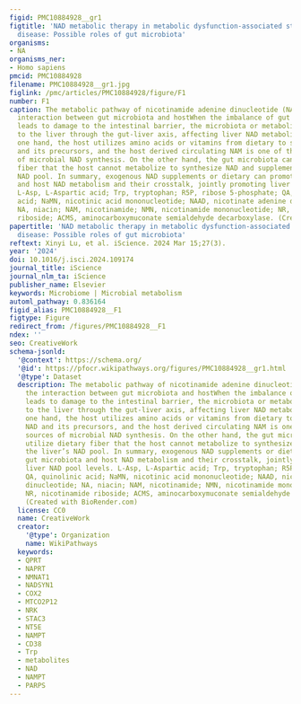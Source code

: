 ```yaml
---
figid: PMC10884928__gr1
figtitle: 'NAD metabolic therapy in metabolic dysfunction-associated steatotic liver
  disease: Possible roles of gut microbiota'
organisms:
- NA
organisms_ner:
- Homo sapiens
pmcid: PMC10884928
filename: PMC10884928__gr1.jpg
figlink: /pmc/articles/PMC10884928/figure/F1
number: F1
caption: The metabolic pathway of nicotinamide adenine dinucleotide (NAD) and the
  interaction between gut microbiota and hostWhen the imbalance of gut microbiota
  leads to damage to the intestinal barrier, the microbiota or metabolites can translocate
  to the liver through the gut-liver axis, affecting liver NAD metabolism. On the
  one hand, the host utilizes amino acids or vitamins from dietary to synthesize NAD
  and its precursors, and the host derived circulating NAM is one of the main sources
  of microbial NAD synthesis. On the other hand, the gut microbiota can utilize dietary
  fiber that the host cannot metabolize to synthesize NAD and supplement the liver’s
  NAD pool. In summary, exogenous NAD supplements or dietary can promote gut microbiota
  and host NAD metabolism and their crosstalk, jointly promoting liver NAD pool levels.
  L-Asp, L-Aspartic acid; Trp, tryptophan; R5P, ribose 5-phosphate; QA, quinolinic
  acid; NaMN, nicotinic acid mononucleotide; NAAD, nicotinate adenine dinucleotide;
  NA, niacin; NAM, nicotinamide; NMN, nicotinamide mononucleotide; NR, nicotinamide
  riboside; ACMS, aminocarboxymuconate semialdehyde decarboxylase. (Created with BioRender.com)
papertitle: 'NAD metabolic therapy in metabolic dysfunction-associated steatotic liver
  disease: Possible roles of gut microbiota'
reftext: Xinyi Lu, et al. iScience. 2024 Mar 15;27(3).
year: '2024'
doi: 10.1016/j.isci.2024.109174
journal_title: iScience
journal_nlm_ta: iScience
publisher_name: Elsevier
keywords: Microbiome | Microbial metabolism
automl_pathway: 0.836164
figid_alias: PMC10884928__F1
figtype: Figure
redirect_from: /figures/PMC10884928__F1
ndex: ''
seo: CreativeWork
schema-jsonld:
  '@context': https://schema.org/
  '@id': https://pfocr.wikipathways.org/figures/PMC10884928__gr1.html
  '@type': Dataset
  description: The metabolic pathway of nicotinamide adenine dinucleotide (NAD) and
    the interaction between gut microbiota and hostWhen the imbalance of gut microbiota
    leads to damage to the intestinal barrier, the microbiota or metabolites can translocate
    to the liver through the gut-liver axis, affecting liver NAD metabolism. On the
    one hand, the host utilizes amino acids or vitamins from dietary to synthesize
    NAD and its precursors, and the host derived circulating NAM is one of the main
    sources of microbial NAD synthesis. On the other hand, the gut microbiota can
    utilize dietary fiber that the host cannot metabolize to synthesize NAD and supplement
    the liver’s NAD pool. In summary, exogenous NAD supplements or dietary can promote
    gut microbiota and host NAD metabolism and their crosstalk, jointly promoting
    liver NAD pool levels. L-Asp, L-Aspartic acid; Trp, tryptophan; R5P, ribose 5-phosphate;
    QA, quinolinic acid; NaMN, nicotinic acid mononucleotide; NAAD, nicotinate adenine
    dinucleotide; NA, niacin; NAM, nicotinamide; NMN, nicotinamide mononucleotide;
    NR, nicotinamide riboside; ACMS, aminocarboxymuconate semialdehyde decarboxylase.
    (Created with BioRender.com)
  license: CC0
  name: CreativeWork
  creator:
    '@type': Organization
    name: WikiPathways
  keywords:
  - QPRT
  - NAPRT
  - NMNAT1
  - NADSYN1
  - COX2
  - MTCO2P12
  - NRK
  - STAC3
  - NT5E
  - NAMPT
  - CD38
  - Trp
  - metabolites
  - NAD
  - NAMPT
  - PARPS
---
```

